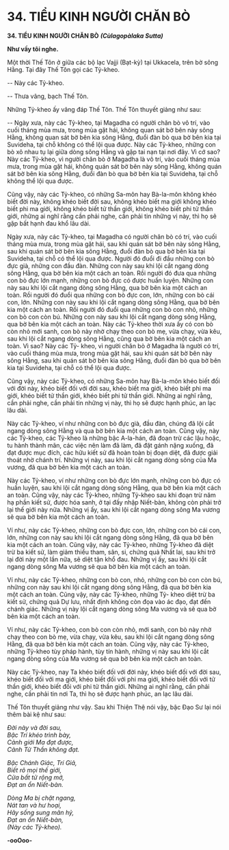 # 34. TIỂU KINH NGƯỜI CHĂN BÒ

**34. TIỂU KINH NGƯỜI CHĂN BÒ**
***(Cùlagopàlaka Sutta)***

**Như vầy tôi nghe.**

Một thời Thế Tôn ở giữa các bộ lạc Vajji (Bạt-kỳ) tại Ukkacela, trên bờ sông Hằng. Tại đây Thế Tôn gọi
các Tỷ-kheo.

-- Này các Tỷ-kheo.

-- Thưa vâng, bạch Thế Tôn.

Những Tỷ-kheo ấy vâng đáp Thế Tôn. Thế Tôn thuyết giảng như sau:

<!--pg-->
-- Ngày xưa, này các Tỷ-kheo, tại Magadha có người chăn bò vô trí, vào cuối tháng mùa mưa, trong mùa
gặt hái, không quan sát bờ bên này sông Hằng, không quan sát bờ bên kia sông Hằng, đuổi đàn bò qua
bờ bên kia tại Suvideha, tại chỗ không có thể lội qua được. Này các Tỷ-kheo, những con bò xô nhau tụ
lại giữa dòng sông Hằng và gặp tai nạn tại nơi đây. Vì cớ sao? Này các Tỷ-kheo, vì người chăn bò ở
Magadha là vô trí, vào cuối tháng mùa mưa, trong mùa gặt hái, không quán sát bờ bên này sông Hằng,
không quán sát bờ bên kia sông Hằng, đuổi đàn bò qua bờ bên kia tại Suvideha, tại chỗ không thể lội
qua được.

Cũng vậy, này các Tỷ-kheo, có những Sa-môn hay Bà-la-môn không khéo biết đời này, không khéo biết
đời sau, không khéo biết ma giới không khéo biết phi ma giới, không khéo biết tử thần giới, không khéo
biết phi tử thần giới, những ai nghĩ rằng cần phải nghe, cần phải tin những vị này, thì họ sẽ gặp bất hạnh
đau khổ lâu dài.

<!--pg-->
Ngày xưa, này các Tỷ-kheo, tại Magadha có người chăn bò có trí, vào cuối tháng mùa mưa, trong mùa
gặt hái, sau khi quán sát bờ bên này sông Hằng, sau khi quán sát bờ bên kia sông Hằng, đuổi đàn bò qua
bờ bên kia tại Suvideha, tại chỗ có thể lội qua được. Người đó đuổi đi đầu những con bò đực già, những
con đầu đàn. Những con này sau khi lội cắt ngang dòng sông Hằng, qua bờ bên kia một cách an toàn.
Rồi người đó đưa qua những con bò đực lớn mạnh, những con bò đực có được huấn luyện. Những con
này sau khi lội cắt ngang dòng sông Hằng, qua bờ bên kia một cách an toàn. Rồi người đó đuổi qua
những con bò đực con, lớn, những con bò cái con, lớn. Những con này sau khi lội cắt ngang dòng sông
Hằng, qua bờ bên kia một cách an toàn. Rồi người đó đuổi qua những con bò con nhỏ, những con bò con
còn bú. Những con này sau khi lội cắt ngang dòng sông Hằng, qua bờ bên kia một cách an toàn. Này các
Tỷ-kheo thời xưa ấy có con bò còn nhỏ mới sanh, con bò này nhờ chạy theo con bò mẹ, vừa chạy, vừa
kêu, sau khi lội cắt ngang dòng sông Hằng, cũng qua bờ bên kia một cách an toàn. Vì sao? Này các Tỷ-
kheo, vì người chăn bò ở Magadha là người có trí, vào cuối tháng mùa mưa, trong mùa gặt hái, sau khi
quán sát bờ bên này sông Hằng, sau khi quán sát bờ bên kia sông Hằng, đuổi đàn bò qua bờ bên kia tại
Suvideha, tại chỗ có thể lội qua được.

Cũng vậy, này các Tỷ-kheo, có những Sa-môn hay Bà-la-môn khéo biết đối với đời này, khéo biết đối
với đời sau, khéo biết ma giới, khéo biết phi ma giới, khéo biết tử thần giới, khéo biết phi tử thần giới.
Những ai nghĩ rằng, cần phải nghe, cần phải tin những vị này, thì họ sẽ được hạnh phúc, an lạc lâu dài.

Này các Tỷ-kheo, ví như những con bò đực già, đầu đàn, chúng đã lội cắt ngang dòng sông Hằng và qua
bờ bên kia một cách an toàn. Cũng vậy, này các Tỷ-kheo, các Tỷ-kheo là những bậc A-la-hán, đã đoạn
trừ các lậu hoặc, tu hành thành mãn, các việc nên làm đã làm, đã đặt gánh nặng xuống, đã đạt được mục
đích, các hữu kiết sử đã hoàn toàn bị đoạn diệt, đã được giải thoát nhờ chánh trí. Những vị này, sau khi
lội cắt ngang dòng sông của Ma vương, đã qua bờ bên kia một cách an toàn.

Này các Tỷ-kheo, ví như những con bò đực lớn mạnh, những con bò đực có huấn luyện, sau khi lội cắt
ngang dòng sông Hằng, qua bờ bên kia một cách an toàn. Cũng vậy, này các Tỷ-kheo, những Tỷ-kheo
sau khi đoạn trừ năm hạ phần kiết sử, được hóa sanh, ở tại đấy nhập Niết-bàn, không còn phải trở lại thế
giới này nữa. Những vị ấy, sau khi lội cắt ngang dòng sông Ma vương sẽ qua bờ bên kia một cách an
toàn.

Ví như, này các Tỷ-kheo, những con bò đực con, lớn, những con bò cái con, lớn, những con này sau khi
lội cắt ngang dòng sông Hằng, đã qua bờ bên kia một cách an toàn. Cũng vậy, này các Tỷ-kheo, những
Tỷ-kheo đã diệt trừ ba kiết sử, làm giảm thiểu tham, sân, si, chứng quả Nhất lai, sau khi trở lại đời này
một lần nữa, sẽ diệt tận khổ đau. Những vị ấy, sau khi lội cắt ngang dòng sông Ma vương sẽ qua bờ bên
kia một cách an toàn.

Ví như, này các Tỷ-kheo, những con bò con, nhỏ, những con bò con còn bú, những con này sau khi lội
cắt ngang dòng sông Hằng, đã qua bờ bên kia một cách an toàn. Cũng vậy, này các Tỷ-kheo, những Tỷ-
kheo diệt trừ ba kiết sử, chứng quả Dự lưu, nhất định không còn đọa vào ác đạo, đạt đến chánh giác.
Những vị này lội cắt ngang dòng sông Ma vương và sẽ qua bờ bên kia một cách an toàn.

Ví như, này các Tỷ-kheo, con bò con còn nhỏ, mới sanh, con bò này nhờ chạy theo con bò mẹ, vừa
chạy, vừa kêu, sau khi lội cắt ngang dòng sông Hằng, đã qua bờ bên kia một cách an toàn. Cũng vậy,
này các Tỷ-kheo, những Tỷ-kheo tùy pháp hành, tùy tín hành, những vị này sau khi lội cắt ngang dòng
sông của Ma vương sẽ qua bờ bên kia một cách an toàn.

Này các Tỷ-kheo, nay Ta khéo biết đối với đời này, khéo biết đối với đời sau, khéo biết đối với ma giới,
khéo biết đối với phi ma giới, khéo biết đối với tử thần giới, khéo biết đối với phi tử thần giới. Những ai
nghĩ rằng, cần phải nghe, cần phải tin nơi Ta, thì họ sẽ được hạnh phúc, an lạc lâu dài.

Thế Tôn thuyết giảng như vậy. Sau khi Thiện Thệ nói vậy, bậc Ðạo Sư lại nói thêm bài kệ như sau:

*Ðời này và đời sau,*<br>
*Bậc Trí khéo trình bày,*<br>
*Cảnh giới Ma đạt được,*<br>
*Cảnh Tử Thần không đạt.*<br>

*Bậc Chánh Giác, Trí Giả,*<br>
*Biết rõ mọi thế giới,*<br>
*Cửa bất tử rộng mở,*<br>
*Ðạt an ổn Niết-bàn.*<br>

*Dòng Ma bị chặt ngang,*<br>
*Nát tan và hư hoại,*<br>
*Hãy sống sung mãn hỷ,*<br>
*Ðạt an ổn Niết-bàn,*<br>
*(Này các Tỷ-kheo).*<br>

**-ooOoo-**

